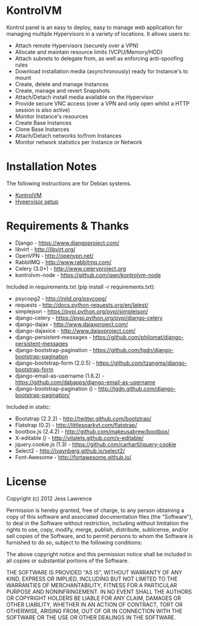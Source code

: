 KontrolVM
=========

Kontrol panel is an easy to deploy, easy to manage web application for managing multiple Hypervisors in a variety of locations. It allows users to:

* Attach remote Hypervisors (securely over a VPN)
* Allocate and maintain resource limits (VCPU/Memory/HDD)
* Attach subnets to delegate from, as well as enforcing anti-spoofing rules
* Download installation media (asynchronously) ready for Instance's to mount
* Create, delete and manage Instances
* Create, manage and revert Snapshots
* Attach/Detach install media available on the Hypervisor
* Provide secure VNC access (over a VPN and only open whilst a HTTP session is also active)
* Monitor Instance's resources
* Create Base Instances
* Clone Base Instances
* Attach/Detach networks to/from Instances
* Monitor network statistics per Instance or Network

Installation Notes
==================
The following instructions are for Debian systems.

* [KontrolVM](https://github.com/jawr/kontrolvm/wiki/Installation-Debian-Wheezy-7.0.0)
* [Hypervisor setup](https://github.com/jawr/kontrolvm/wiki/Hypervisor-Installation-Debian-Wheezy-7.0.0)

Requirements & Thanks
=====================

* Django - https://www.djangoproject.com/
* libvirt - http://libvirt.org/
* OpenVPN - http://openvpn.net/
* RabbitMQ - http://www.rabbitmq.com/
* Celery (3.0+) - http://www.celeryproject.org
* kontrolvm-node - https://github.com/jawr/kontrolvm-node

Included in requirements.txt (pip install -r requirements.txt):

* psycopg2 - http://initd.org/psycopg/
* requests - http://docs.python-requests.org/en/latest/
* simplejson - https://pypi.python.org/pypi/simplejson/
* django-celery - https://pypi.python.org/pypi/django-celery
* django-dajax - http://www.dajaxproject.com/
* django-dajaxice - http://www.dajaxproject.com/
* django-persistent-messages - https://github.com/philomat/django-persistent-messages
* django-bootstrap-pagination - https://github.com/tgdn/django-bootstrap-pagination
* django-bootstrap-form (2.0.5) - https://github.com/tzangms/django-bootstrap-form
* django-email-as-username (1.6.2) - https://github.com/dabapps/django-email-as-username
* django-bootstrap-pagination () - http://tgdn.github.com/django-bootstrap-pagination/

Included in static:

* Bootstrap (2.2.2) - http://twitter.github.com/bootstrap/
* Flatstrap (0.2) - http://littlesparkvt.com/flatstrap/
* bootbox.js (2.4.2) - http://github.com/makeusabrew/bootbox/
* X-editable () - http://vitalets.github.com/x-editable/
* jquery.cookie.js (1.3) - https://github.com/carhartl/jquery-cookie
* Select2 - http://ivaynberg.github.io/select2/
* Font-Awesome - http://fortawesome.github.io/

License
=======
Copyright (c) 2012 Jess Lawrence

Permission is hereby granted, free of charge, to any person obtaining a copy of this software and associated documentation files (the "Software"), to deal in the Software without restriction, including without limitation the rights to use, copy, modify, merge, publish, distribute, sublicense, and/or sell copies of the Software, and to permit persons to whom the Software is furnished to do so, subject to the following conditions:

The above copyright notice and this permission notice shall be included in all copies or substantial portions of the Software.

THE SOFTWARE IS PROVIDED "AS IS", WITHOUT WARRANTY OF ANY KIND, EXPRESS OR IMPLIED, INCLUDING BUT NOT LIMITED TO THE WARRANTIES OF MERCHANTABILITY, FITNESS FOR A PARTICULAR PURPOSE AND NONINFRINGEMENT. IN NO EVENT SHALL THE AUTHORS OR COPYRIGHT HOLDERS BE LIABLE FOR ANY CLAIM, DAMAGES OR OTHER LIABILITY, WHETHER IN AN ACTION OF CONTRACT, TORT OR OTHERWISE, ARISING FROM, OUT OF OR IN CONNECTION WITH THE SOFTWARE OR THE USE OR OTHER DEALINGS IN THE SOFTWARE.
